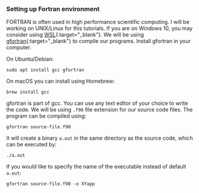 ### Setting up Fortran environment 
FORTRAN is often used in high performance scientific computing. I will be working on UNIX/Linux for this tutorials. If you are on Windows 10, you may consider using [WSL](https://docs.microsoft.com/en-us/windows/wsl/install-win10){:target="_blank"}. We will be using [gfortran](https://gcc.gnu.org/fortran/){:target="_blank"} to compile our programs. Install gfortran in your computer. 

On Ubuntu/Debian: 
```
sudo apt install gcc gfortran
```

On macOS you can install using Homebrew:
```
brew install gcc
```

gfortran is part of gcc. You can use any text editor of your choice to write the code. We will be using `.f90` file extension for our source code files. The program can be compiled using: 
```
gfortran source-file.f90
```

It will create a binary `a.out` in the same directory as the source code, which can be executed by:
```
./a.out
```

If you would like to specify the name of the executable instead of default `a.out`: 
```
gfortran source-file.f90 -o XYapp
```
